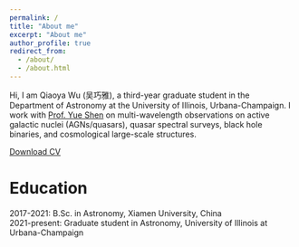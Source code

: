 ```yaml
---
permalink: /
title: "About me"
excerpt: "About me"
author_profile: true
redirect_from:
  - /about/
  - /about.html
---
```

Hi, I am Qiaoya Wu (吴巧雅), a third-year graduate student in the Department of Astronomy at the University of Illinois, Urbana-Champaign.
I work with [Prof. Yue Shen](http://quasar.astro.illinois.edu/index.html#) on multi-wavelength observations on active galactic nuclei (AGNs/quasars), quasar spectral surveys, black hole binaries, and cosmological large-scale structures.

[Download CV](http://qiaoyawu.github.io/files/CV_for_web.pdf)

Education
======
2017-2021: B.Sc. in Astronomy, Xiamen University, China \
2021-present: Graduate student in Astronomy, University of Illinois at Urbana-Champaign
